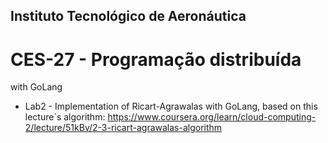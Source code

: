 ## Instituto Tecnológico de Aeronáutica
# CES-27 - Programação distribuída
with GoLang

* Lab2 - Implementation of Ricart-Agrawalas with GoLang, based on this lecture`s algorithm:
 https://www.coursera.org/learn/cloud-computing-2/lecture/51kBv/2-3-ricart-agrawalas-algorithm